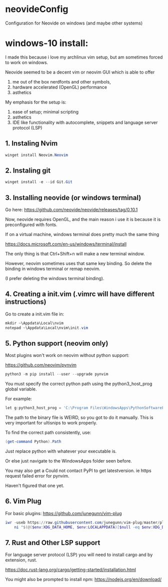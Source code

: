# neovideConfig
Configuration for Neovide on windows (and maybe other systems)

# windows-10 install:

I made this because i love my archlinux vim setup, but am sometimes forced
to work on windows. 

Neovide seemed to be a decent vim or neovim GUI which is able to 
offer 

1. me out of the box nerdfonts and other symbols, 
2. hardware accelerated (OpenGL) performance 
3. asthetics

My emphasis for the setup is:

1. ease of setup; minimal scripting
2. asthetics
3. IDE like functionality with autocomplete, snippets and language server 
protocol (LSP)

## 1. Instaling Nvim

```powershell
winget install Neovim.Neovim
```

## 2. Instaling git

```powershell
winget install -e --id Git.Git
```


## 3. Installing neovide (or windows terminal)

Go here:
https://github.com/neovide/neovide/releases/tag/0.10.1

Now, neovide requires OpenGL, and the main reason i use
it is because it is preconfigured with fonts.

If on a virtual machine, windows terminal does
pretty much the same thing

https://docs.microsoft.com/en-us/windows/terminal/install

The only thing is that Ctrl+Shift+n will make a new terminal
window.

However, neovim sometimes uses that same key binding. So
delete the binding in windows terminal or remap neovim.

(I prefer deleting the windows terminal binding).


## 4. Creating a init.vim (.vimrc will have different instructions)

Go to create a init.vim file in:

```powershell
mkdir ~\Appdata\Local\nvim
notepad ~\Appdata\Local\nvim\init.vim
```


## 5. Python support (neovim only)

Most plugins won't work on neovim without python support:

https://github.com/neovim/pynvim

```powershell
python3 -m pip install --user --upgrade pynvim
```

You must specify the correct python 
path using the python3_host_prog global variable.

For example:

```powershell
let g:python3_host_prog = 'C:\Program Files\WindowsApps\PythonSoftwareFoundation.Python.3.7_3.7.2544.0_x64__qbz5n2kfra8p0\python.exe' 
```

The path to the binary file is WEIRD, so you got to do it
manually. This is very important for ultisnips 
to work properly.

To find the correct path consistently, use:

```powershell
(get-command Python).Path
```
Just replace python with whatever your executable is.

Or else just navigate to the WindowsApps folder seen before.

You may also get a Could not contact PyPI to get latestversion.
ie https request failed error for pynvim.

Haven't figured that one yet.



## 6. Vim Plug

For basic plugins:
https://github.com/junegunn/vim-plug

```powershell
iwr -useb https://raw.githubusercontent.com/junegunn/vim-plug/master/plug.vim |`
    ni "$(@($env:XDG_DATA_HOME, $env:LOCALAPPDATA)[$null -eq $env:XDG_DATA_HOME])/nvim-data/site/autoload/plug.vim" -Force

```

## 7. Rust and Other LSP support

For language server protocol (LSP) you will need to install
cargo and by extension, rust.

https://doc.rust-lang.org/cargo/getting-started/installation.html

You might also be prompted to install npm:
https://nodejs.org/en/download/




